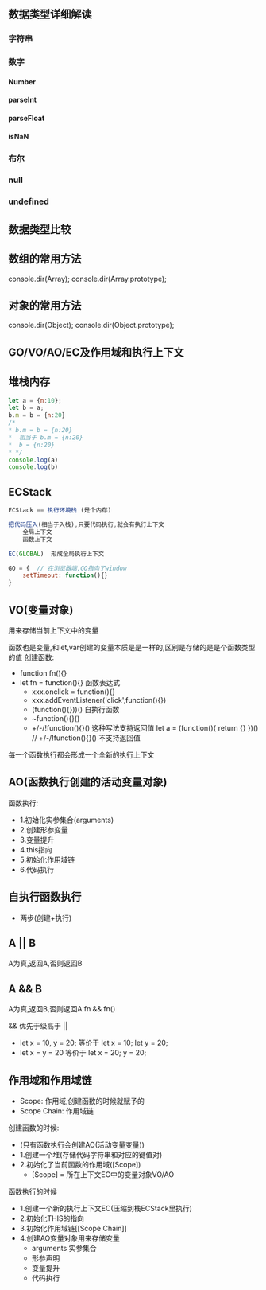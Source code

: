 ## 数据类型详细解读
### 字符串
### 数字
#### Number
#### parseInt
#### parseFloat
#### isNaN
### 布尔
### null
### undefined

## 数据类型比较


## 数组的常用方法
console.dir(Array);
console.dir(Array.prototype);

## 对象的常用方法
console.dir(Object);
console.dir(Object.prototype);







## GO/VO/AO/EC及作用域和执行上下文


## 堆栈内存
```javascript
let a = {n:10};
let b = a;
b.m = b = {n:20}
/*
* b.m = b = {n:20}
*  相当于 b.m = {n:20}
*  b = {n:20}
* */
console.log(a)
console.log(b)
```


## ECStack
```javascript
ECStack == 执行环境栈 (是个内存)

把代码压入(相当于入栈),只要代码执行,就会有执行上下文
    全局上下文
    函数上下文

EC(GLOBAL)  形成全局执行上下文

GO = {  // 在浏览器端,GO指向了window
    setTimeout: function(){}
}

```


## VO(变量对象)
用来存储当前上下文中的变量


函数也是变量,和let,var创建的变量本质是是一样的,区别是存储的是是个函数类型的值
创建函数:
- function fn(){}
- let fn = function(){}  函数表达式
    -  xxx.onclick = function(){}
    - xxx.addEventListener('click',function(){})
    - (function(){}))() 自执行函数
    - ~function(){}()
    - +/-/!function(){}()
        这种写法支持返回值
        let a = (function(){
            return {}
        })()
        // +/-/!function(){}() 不支持返回值  
        
        
每一个函数执行都会形成一个全新的执行上下文



## AO(函数执行创建的活动变量对象)
函数执行:
- 1.初始化实参集合(arguments)
- 2.创建形参变量
- 3.变量提升
- 4.this指向
- 5.初始化作用域链
- 6.代码执行


## 自执行函数执行
- 两步(创建+执行)


## A || B 
A为真,返回A,否则返回B
## A && B
A为真,返回B,否则返回A
fn && fn()

&& 优先于级高于 ||

- let x = 10, y = 20;
    等价于 let x = 10;
          let y = 20;
- let x = y = 20
    等价于 let x  = 20;
          y = 20;
          
          
## 作用域和作用域链
- Scope: 作用域,创建函数的时候就赋予的
- Scope Chain: 作用域链

创建函数的时候: 
- (只有函数执行会创建AO(活动变量变量))
- 1.创建一个堆(存储代码字符串和对应的键值对)
- 2.初始化了当前函数的作用域([Scope])
    - [Scope] = 所在上下文EC中的变量对象VO/AO

函数执行的时候
- 1.创建一个新的执行上下文EC(压缩到栈ECStack里执行)
- 2.初始化THIS的指向
- 3.初始化作用域链[[Scope Chain]]
- 4.创建AO变量对象用来存储变量
    - arguments 实参集合
    - 形参声明
    - 变量提升
    - 代码执行


